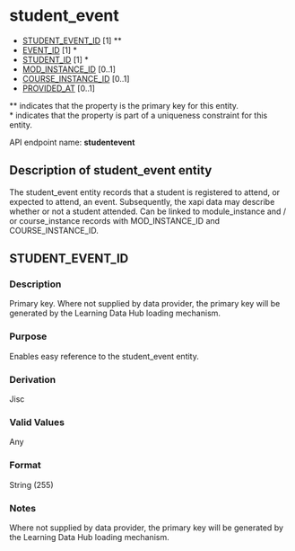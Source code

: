 # student_event

* [STUDENT_EVENT_ID](#student_event_id) [1] **
* [EVENT_ID](event.md#event_id) [1] *
* [STUDENT_ID](student.md#student_id) [1] *
* [MOD_INSTANCE_ID](module_instance.md#mod_instance_id) [0..1]
* [COURSE_INSTANCE_ID](course_instance.md#course_instance_id)  [0..1]
* [PROVIDED_AT](assessment_instance.md#provided_at) [0..1]

\** indicates that the property is the primary key for this entity.  
\* indicates that the property is part of a uniqueness constraint for this entity.

API endpoint name: **studentevent**

## Description of student_event entity

The student_event entity records that a student is registered to attend, or expected to attend, an event. Subsequently, the xapi data may describe whether or not a student attended. Can be linked to module_instance and / or course_instance records with MOD_INSTANCE_ID and COURSE_INSTANCE_ID.

## STUDENT_EVENT_ID
### Description
Primary key. Where not supplied by data provider, the primary key will be generated by the Learning Data Hub loading mechanism.

### Purpose
Enables easy reference to the student_event entity.

### Derivation
Jisc

### Valid Values
Any

### Format
String (255)

### Notes
Where not supplied by data provider, the primary key will be generated by the Learning Data Hub loading mechanism.
